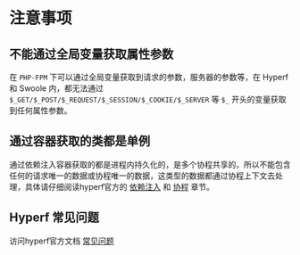# 注意事项

## 不能通过全局变量获取属性参数
在 `PHP-FPM` 下可以通过全局变量获取到请求的参数，服务器的参数等，在 Hyperf 和 Swoole 内，都无法通过 `$_GET/$_POST/$_REQUEST/$_SESSION/$_COOKIE/$_SERVER` 等 `$_` 开头的变量获取到任何属性参数。

## 通过容器获取的类都是单例
通过依赖注入容器获取的都是进程内持久化的，是多个协程共享的，所以不能包含任何的请求唯一的数据或协程唯一的数据，这类型的数据都通过协程上下文去处理，具体请仔细阅读hyperf官方的 [依赖注入](https://hyperf.wiki/2.2/#/zh-cn/di) 和 [协程](https://hyperf.wiki/2.2/#/zh-cn/coroutine) 章节。

## Hyperf 常见问题
访问hyperf官方文档 [常见问题](https://hyperf.wiki/2.2/#/zh-cn/quick-start/questions)